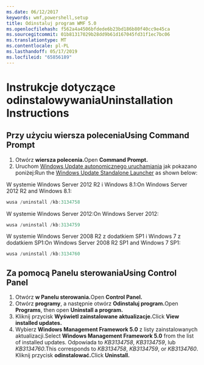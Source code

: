 ```yaml
---
ms.date: 06/12/2017
keywords: wmf,powershell,setup
title: Odinstaluj program WMF 5.0
ms.openlocfilehash: f562a4a4506bfdede6b23bd186b80f40cc9e45ca
ms.sourcegitcommit: 01b81317029b28dd9b61d167045fd31f1ec7bc06
ms.translationtype: MT
ms.contentlocale: pl-PL
ms.lasthandoff: 05/17/2019
ms.locfileid: "65856189"
---
```

# <a name="uninstallation-instructions"></a><span data-ttu-id="0849f-103">Instrukcje dotyczące odinstalowywania</span><span class="sxs-lookup"><span data-stu-id="0849f-103">Uninstallation Instructions</span></span>

## <a name="using-command-prompt"></a><span data-ttu-id="0849f-104">Przy użyciu wiersza polecenia</span><span class="sxs-lookup"><span data-stu-id="0849f-104">Using Command Prompt</span></span>

1. <span data-ttu-id="0849f-105">Otwórz **wiersza polecenia.**</span><span class="sxs-lookup"><span data-stu-id="0849f-105">Open **Command Prompt.**</span></span>
2. <span data-ttu-id="0849f-106">Uruchom [Windows Update autonomicznego uruchamiania](https://support.microsoft.com/en-us/kb/934307) jak pokazano poniżej:</span><span class="sxs-lookup"><span data-stu-id="0849f-106">Run the [Windows Update Standalone Launcher](https://support.microsoft.com/en-us/kb/934307) as shown below:</span></span>

<span data-ttu-id="0849f-107">W systemie Windows Server 2012 R2 i Windows 8.1:</span><span class="sxs-lookup"><span data-stu-id="0849f-107">On Windows Server 2012 R2 and Windows 8.1:</span></span>

```powershell
wusa /uninstall /kb:3134758
```

<span data-ttu-id="0849f-108">W systemie Windows Server 2012:</span><span class="sxs-lookup"><span data-stu-id="0849f-108">On Windows Server 2012:</span></span>

```powershell
wusa /uninstall /kb:3134759
```

<span data-ttu-id="0849f-109">W systemie Windows Server 2008 R2 z dodatkiem SP1 i Windows 7 z dodatkiem SP1:</span><span class="sxs-lookup"><span data-stu-id="0849f-109">On Windows Server 2008 R2 SP1 and Windows 7 SP1:</span></span>

```powershell
wusa /uninstall /kb:3134760
```

## <a name="using-control-panel"></a><span data-ttu-id="0849f-110">Za pomocą Panelu sterowania</span><span class="sxs-lookup"><span data-stu-id="0849f-110">Using Control Panel</span></span>

1. <span data-ttu-id="0849f-111">Otwórz **w Panelu sterowania.**</span><span class="sxs-lookup"><span data-stu-id="0849f-111">Open **Control Panel.**</span></span>
2. <span data-ttu-id="0849f-112">Otwórz **programy**, a następnie otwórz **Odinstaluj program.**</span><span class="sxs-lookup"><span data-stu-id="0849f-112">Open **Programs**, then open **Uninstall a program.**</span></span>
3. <span data-ttu-id="0849f-113">Kliknij przycisk **Wyświetl zainstalowane aktualizacje.**</span><span class="sxs-lookup"><span data-stu-id="0849f-113">Click **View installed updates.**</span></span>
4. <span data-ttu-id="0849f-114">Wybierz **Windows Management Framework 5.0** z listy zainstalowanych aktualizacji.</span><span class="sxs-lookup"><span data-stu-id="0849f-114">Select **Windows Management Framework 5.0** from the list of installed updates.</span></span> <span data-ttu-id="0849f-115">Odpowiada to *KB3134758*, *KB3134759*, lub *KB3134760*.</span><span class="sxs-lookup"><span data-stu-id="0849f-115">This corresponds to *KB3134758*, *KB3134759*, or *KB3134760*.</span></span> <span data-ttu-id="0849f-116">Kliknij przycisk **odinstalować.**</span><span class="sxs-lookup"><span data-stu-id="0849f-116">Click **Uninstall.**</span></span>
